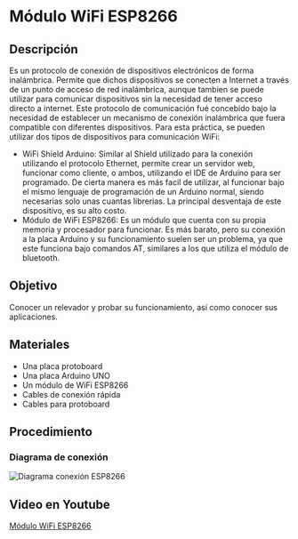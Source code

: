 # Módulo WiFi ESP8266

## Descripción
Es un protocolo de conexión de dispositivos electrónicos de forma inalámbrica. Permite que dichos dispositivos se conecten a Internet a través de un punto de acceso de red inalámbrica, aunque tambien se puede utilizar para comunicar dispositivos sin la necesidad de tener acceso directo a internet. Este protocolo de comunicación fué concebido bajo la necesidad de establecer un mecanismo de conexión inalámbrica que fuera compatible con diferentes dispositivos.
Para esta práctica, se pueden utilizar dos tipos de dispositivos para comunicación WiFi:
* WiFi Shield Arduino: Similar al Shield utilizado para la conexión utilizando el protocolo Ethernet, permite crear un servidor web, funcionar como cliente, o ambos, utilizando el IDE de Arduino para ser programado. De cierta manera es más facil de utilizar, al funcionar bajo el mismo lenguaje de programación de un Arduino normal, siendo necesarias solo unas cuantas librerias. La principal desventaja de este dispositivo, es su alto costo.
* Módulo de WiFi ESP8266: Es un módulo que cuenta con su propia memoria y procesador para funcionar. Es más barato, pero su conexión a la placa Arduino y su funcionamiento suelen ser un problema, ya que este funciona bajo comandos AT, similares a los que utiliza el módulo de bluetooth.

## Objetivo
Conocer un relevador y probar su funcionamiento, así como conocer sus aplicaciones.

## Materiales
* Una placa protoboard
* Una placa Arduino UNO
* Un módulo de WiFi ESP8266
* Cables de conexión rápida
* Cables para protoboard

## Procedimiento
### Diagrama de conexión
![Diagrama conexión ESP8266](https://image.ibb.co/nHdTB5/ESP8266.png)

## Video en Youtube
[Módulo WiFi ESP8266](https://youtu.be/qh_-IAzmasQ)

